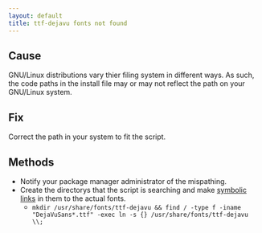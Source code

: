 ```yaml
---
layout: default
title: ttf-dejavu fonts not found
---
```

## Cause
GNU/Linux distributions vary thier filing system in different ways. As such, the code paths in the install file may or may not reflect the path on your GNU/Linux system.
## Fix
Correct the path in your system to fit the script.
## Methods
  * Notify your package manager administrator of the mispathing.
  * Create the directorys that the script is searching and make [symbolic links](http://en.wikipedia.org/wiki/Symbolic_link) in them to the actual fonts.
    * `mkdir /usr/share/fonts/ttf-dejavu && find / -type f -iname "DejaVuSans*.ttf" -exec ln -s {} /usr/share/fonts/ttf-dejavu \\;`
